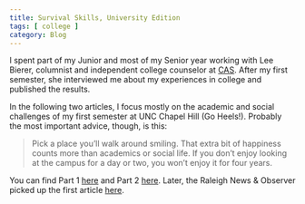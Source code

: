 ```yaml
---
title: Survival Skills, University Edition
tags: [ college ]
category: Blog
---
```


I spent part of my Junior and most of my Senior year working with Lee Bierer,
columnist and independent college counselor at [CAS][cas]. After my first
semester, she interviewed me about my experiences in college and published the
results.

In the following two articles, I focus mostly on the academic and social
challenges of my first semester at UNC Chapel Hill (Go Heels!). Probably the
most important advice, though, is this:

> Pick a place you’ll walk around smiling. That extra bit of happiness counts
> more than academics or social life. If you don’t enjoy looking at the campus
> for a day or two, you won’t enjoy it for four years.

You can find Part 1 [here][part_1] and Part 2 [here][part_2]. Later, the
Raleigh News & Observer picked up the first article [here][raleigh].

[cas]: http://collegeadmissionsstrategies.com
[part_1]: http://www.carolinacollegebound.com/2017/01/03/a-chapel-hill-freshman-reflects-back-on-his-first-semester/
[part_2]: http://www.carolinacollegebound.com/2017/01/09/a-charlotte-ardrey-kell-grad-shares-more-college-survival-skills/?CID=10487377&BSD_SID=28022
[raleigh]: http://www.collegetownnc.com/unc-freshman-first-semester-advice/
